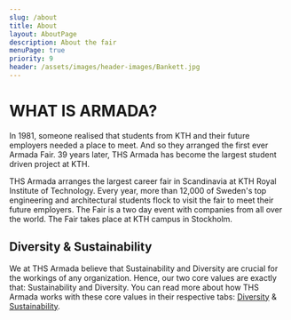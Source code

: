 ```yaml
---
slug: /about
title: About
layout: AboutPage
description: About the fair
menuPage: true
priority: 9
header: /assets/images/header-images/Bankett.jpg
---
```

# WHAT IS ARMADA?

In 1981, someone realised that students from KTH and their future employers needed a place to meet. And so they arranged the first ever Armada Fair. 39 years later, THS Armada has become the largest student driven project at KTH.

THS Armada arranges the largest career fair in Scandinavia at KTH Royal Institute of Technology. Every year, more than 12,000 of Sweden's top engineering and architectural students flock to visit the fair to meet their future employers. The Fair is a two day event with companies from all over the world. The Fair takes place at KTH campus in Stockholm.


## Diversity & Sustainability

We at THS Armada believe that Sustainability and Diversity are crucial for the workings of any organization. Hence, our two core values are exactly that: Sustainability and Diversity. You can read more about how THS Armada works with these core values in their respective tabs:&nbsp;<a href="https://armada.nu/diversity">Diversity</a> & <a href="https://armada.nu/sustainability">Sustainability</a>. 


